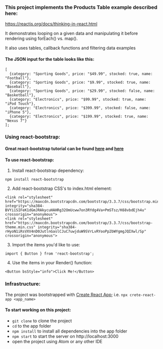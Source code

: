 
### This project implements the Products Table example described here:
https://reactjs.org/docs/thinking-in-react.html

It demonstrates looping on a given data and manipulating it before rendering using forEach() vs. map().

It also uses tables, callback functions and filtering data examples

#### The JSON input for the table looks like this:
```
[
  {category: "Sporting Goods", price: "$49.99", stocked: true, name: "Football"},
  {category: "Sporting Goods", price: "$9.99", stocked: true, name: "Baseball"},
  {category: "Sporting Goods", price: "$29.99", stocked: false, name: "Basketball"},
  {category: "Electronics", price: "$99.99", stocked: true, name: "iPod Touch"},
  {category: "Electronics", price: "$399.99", stocked: false, name: "iPhone 5"},
  {category: "Electronics", price: "$199.99", stocked: true, name: "Nexus 7"}
];
```
### Using react-bootstrap:

#### Great react-bootstrap tutorial can be found [here](https://react-bootstrap.github.io/getting-started/introduction/) and [here](https://www.w3schools.com/bootstrap/default.asp)

#### To use react-bootstrap:
1. Install react-bootstrap dependency:
  ```
  npm install react-bootstrap
  ```
2. Add react-bootstrap CSS's to index.html <head> element:
  ```
  <link rel="stylesheet" href="https://maxcdn.bootstrapcdn.com/bootstrap/3.3.7/css/bootstrap.min.css" integrity="sha384-BVYiiSIFeK1dGmJRAkycuHAHRg32OmUcww7on3RYdg4Va+PmSTsz/K68vbdEjh4u" crossorigin="anonymous">
  <link rel="stylesheet" href="https://maxcdn.bootstrapcdn.com/bootstrap/3.3.7/css/bootstrap-theme.min.css" integrity="sha384-rHyoN1iRsVXV4nD0JutlnGaslCJuC7uwjduW9SVrLvRYooPp2bWYgmgJQIXwl/Sp" crossorigin="anonymous">
  ```  
3. Import the items you'd like to use:
  ```
  import { Button } from 'react-bootstrap';
  ```
4. Use the items in your Render() function:
  ```
  <Button bsStyle="info">Click Me!</Button>
  ```
  
### Infrastructure:

The project was bootstrapped with [Create React App](https://github.com/facebook/create-react-app); i.e. `npx crete-react-app <app_name>`
  
#### To start working on this project:
- `git clone` to clone the project
- `cd` to the app folder
- `npm install` to install all dependencies into the app folder
- `npm start` to start the server on http://localhost:3000
- open the project using Atom or any other IDE
